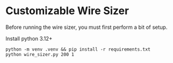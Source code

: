 # Customizable Wire Sizer
Before running the wire sizer, you must first perform a bit of setup.

Install python 3.12+

```shell
python -m venv .venv && pip install -r requirements.txt
python wire_sizer.py 200 1
```